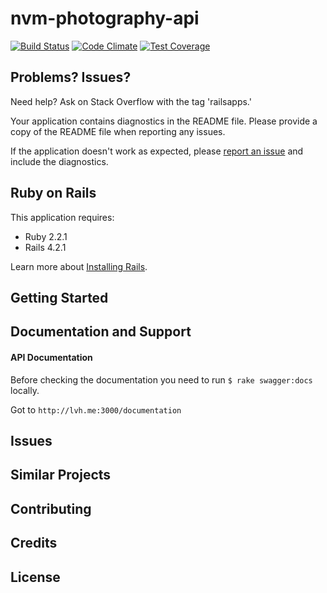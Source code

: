 # nvm-photography-api
[![Build Status](https://travis-ci.org/esbanarango/nvm-photography-api.svg?branch=master)](https://travis-ci.org/esbanarango/nvm-photography-api) [![Code Climate](https://codeclimate.com/github/esbanarango/nvm-photography-api/badges/gpa.svg)](https://codeclimate.com/github/esbanarango/nvm-photography-api) [![Test Coverage](https://codeclimate.com/github/esbanarango/nvm-photography-api/badges/coverage.svg)](https://codeclimate.com/github/esbanarango/nvm-photography-api)

Problems? Issues?
-----------

Need help? Ask on Stack Overflow with the tag 'railsapps.'

Your application contains diagnostics in the README file. Please provide a copy of the README file when reporting any issues.

If the application doesn't work as expected, please [report an issue](https://github.com/RailsApps/rails_apps_composer/issues)
and include the diagnostics.

Ruby on Rails
-------------

This application requires:

- Ruby 2.2.1
- Rails 4.2.1

Learn more about [Installing Rails](http://railsapps.github.io/installing-rails.html).

Getting Started
---------------

Documentation and Support
-------------------------
#### API Documentation

Before checking the documentation you need to run `$ rake swagger:docs` locally.

Got to `http://lvh.me:3000/documentation`

Issues
-------------

Similar Projects
----------------

Contributing
------------

Credits
-------

License
-------
